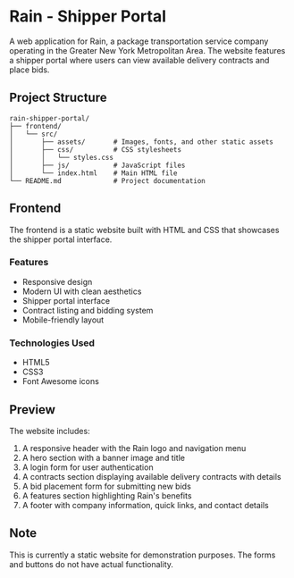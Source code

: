 # Rain - Shipper Portal

A web application for Rain, a package transportation service company operating in the Greater New York Metropolitan Area. The website features a shipper portal where users can view available delivery contracts and place bids.

## Project Structure

```
rain-shipper-portal/
├── frontend/
│   └── src/
│       ├── assets/       # Images, fonts, and other static assets
│       ├── css/          # CSS stylesheets
│       │   └── styles.css
│       ├── js/           # JavaScript files
│       └── index.html    # Main HTML file
└── README.md             # Project documentation
```

## Frontend

The frontend is a static website built with HTML and CSS that showcases the shipper portal interface.

### Features

- Responsive design
- Modern UI with clean aesthetics
- Shipper portal interface
- Contract listing and bidding system
- Mobile-friendly layout

### Technologies Used

- HTML5
- CSS3
- Font Awesome icons

## Preview

The website includes:

1. A responsive header with the Rain logo and navigation menu
2. A hero section with a banner image and title
3. A login form for user authentication
4. A contracts section displaying available delivery contracts with details
5. A bid placement form for submitting new bids
6. A features section highlighting Rain's benefits
7. A footer with company information, quick links, and contact details

## Note

This is currently a static website for demonstration purposes. The forms and buttons do not have actual functionality.
